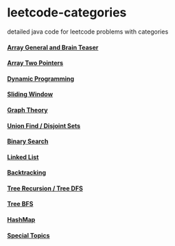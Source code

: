 # leetcode-categories
detailed java code for leetcode problems with categories

#### [Array General and Brain Teaser](https://github.com/sharkchili6868/leetcode-categories/blob/master/markups/array_general.md)

#### [Array Two Pointers](https://github.com/sharkchili6868/leetcode-categories/blob/master/markups/twopointers.md)

#### [Dynamic Programming](https://github.com/sharkchili6868/leetcode-categories/blob/master/markups/dp.md)

#### [Sliding Window](https://github.com/sharkchili6868/leetcode-categories/blob/master/markups/slidingwindow.md)

#### [Graph Theory](https://github.com/sharkchili6868/leetcode-categories/blob/master/markups/graph_theory.md)

#### [Union Find / Disjoint Sets](https://github.com/sharkchili6868/leetcode-categories/blob/master/markups/unionFind.md)

#### [Binary Search](https://github.com/sharkchili6868/leetcode-categories/blob/master/markups/binarysearch.md)

#### [Linked List](https://github.com/sharkchili6868/leetcode-categories/blob/master/markups/linkedlist.md)

#### [Backtracking](https://github.com/sharkchili6868/leetcode-categories/blob/master/markups/backtracking.md)

#### [Tree Recursion / Tree DFS](https://github.com/sharkchili6868/leetcode-categories/blob/master/markups/treeRecursionDFS.md)

#### [Tree BFS](https://github.com/sharkchili6868/leetcode-categories/blob/master/markups/treeBFS.md)

#### [HashMap](https://github.com/sharkchili6868/leetcode-categories/blob/master/markups/hashmap.md)

#### [Special Topics](https://github.com/sharkchili6868/leetcode-categories/blob/master/markups/specialTopics.md)




